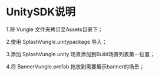 # UnitySDK说明

1.将 Vungle 文件夹拷贝至Assets目录下；

2.使用 SplashVungle.unitypackage 导入；

3.添加 SplashVungle.unity 场景添加到Build场景列表第一位置；

4.将 BannerVungle.prefab 拖放到需要展示banner的场景；

